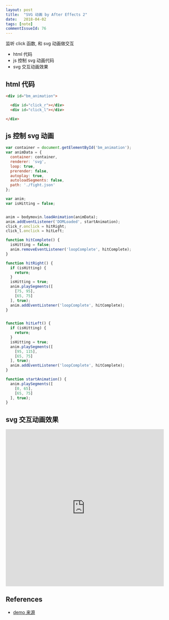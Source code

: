 ```yaml
---
layout: post
title:  "SVG 动画 by After Effects 2"
date:   2018-04-02
tags: [note]
commentIssueId: 76
---
```


监听 click 函数, 和 svg 动画做交互
* html 代码
* js 控制 svg 动画代码
* svg 交互动画效果

## html 代码

```html
<div id="bm_animation">

  <div id="click_r"></div>
  <div id="click_l"></div>

</div>
```

## js 控制 svg 动画

```js
var container = document.getElementById('bm_animation');
var animData = {
  container: container,
  renderer: 'svg',
  loop: true,
  prerender: false,
  autoplay: true,
  autoloadSegments: false,
  path: './fight.json'
};

var anim;
var isHitting = false;


anim = bodymovin.loadAnimation(animData);
anim.addEventListener('DOMLoaded', startAnimation);
click_r.onclick = hitRight;
click_l.onclick = hitLeft;

function hitComplete() {
  isHitting = false;
  anim.removeEventListener('loopComplete', hitComplete);
}

function hitRight() {
  if (isHitting) {
    return;
  }
  isHitting = true;
  anim.playSegments([
    [75, 95],
    [65, 75]
  ], true);
  anim.addEventListener('loopComplete', hitComplete);
}


function hitLeft() {
  if (isHitting) {
    return;
  }
  isHitting = true;
  anim.playSegments([
    [95, 115],
    [65, 75]
  ], true);
  anim.addEventListener('loopComplete', hitComplete);
}

function startAnimation() {
  anim.playSegments([
    [0, 65],
    [65, 75]
  ], true);
}

```


## svg 交互动画效果

<iframe style='width: 100%; display: block; border: none; height: 500px;' src='https://zhoukekestar.github.io/notes/assets/2018/04-02-after-effects2/index.html'></iframe>


## References
* [demo 来源](http://wow.techbrood.com/fiddle/32208)
